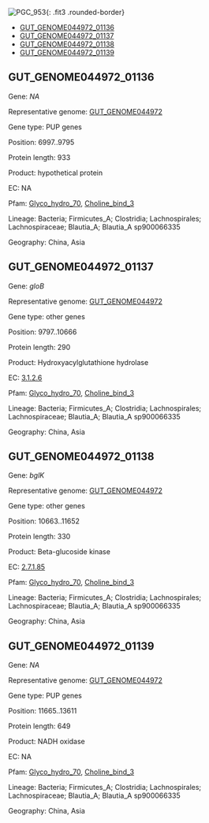 ![PGC_953](../static/images/Clusters_figure/PGC_953.jpg){: .fit3 .rounded-border}

<ul id="myTab" class="nav nav-tabs">
  <li class="active">
        <a href="#tab1" data-toggle="tab">GUT_GENOME044972_01136</a>
  </li>
<li><a href="#tab2" data-toggle="tab">GUT_GENOME044972_01137</a></li>
<li><a href="#tab3" data-toggle="tab">GUT_GENOME044972_01138</a></li>
<li><a href="#tab4" data-toggle="tab">GUT_GENOME044972_01139</a></li>
</ul>

<div id="myTabContent" class="tab-content">
  <div class="tab-pane fade in active" id="tab1">

<h2 id="GUT_GENOME044972_01136">GUT_GENOME044972_01136</h2>
<p>Gene: <em>NA</em>
<p>Representative genome: <a href="https://www.ebi.ac.uk/metagenomics/genomes/MGYG-HGUT-00263">GUT_GENOME044972</a></p>
<p>Gene type: PUP genes</p>
<p>Position: 6997..9795</p>
<p>Protein length: 933</p>
<p>Product: hypothetical protein</p>
<p>EC: NA</p>
<p>Pfam: <a href="http://pfam.xfam.org/family/Glyco_hydro_70">Glyco_hydro_70</a>, <a href="http://pfam.xfam.org/family/Choline_bind_3">Choline_bind_3</a></p>
<p>Lineage: Bacteria; Firmicutes_A; Clostridia; Lachnospirales; Lachnospiraceae; Blautia_A; Blautia_A sp900066335</p>
<p>Geography: China, Asia</p>
  </div>

  <div class="tab-pane fade" id="tab2">

<h2 id="GUT_GENOME044972_01137">GUT_GENOME044972_01137</h2>
<p>Gene: <em>gloB</em></p>
<p>Representative genome: <a href="https://www.ebi.ac.uk/metagenomics/genomes/MGYG-HGUT-00263">GUT_GENOME044972</a></p>
<p>Gene type: other genes</p>
<p>Position: 9797..10666</p>
<p>Protein length: 290</p>
<p>Product: Hydroxyacylglutathione hydrolase</p>
<p>EC: <a href="https://www.brenda-enzymes.org/enzyme.php?ecno=3.1.2.6">3.1.2.6</a></p>
<p>Pfam: <a href="http://pfam.xfam.org/family/Glyco_hydro_70">Glyco_hydro_70</a>, <a href="http://pfam.xfam.org/family/Choline_bind_3">Choline_bind_3</a></p>
<p>Lineage: Bacteria; Firmicutes_A; Clostridia; Lachnospirales; Lachnospiraceae; Blautia_A; Blautia_A sp900066335</p>
<p>Geography: China, Asia</p>

  </div>
  <div class="tab-pane fade" id="tab3">

<h2 id="GUT_GENOME044972_01138">GUT_GENOME044972_01138</h2>
<p>Gene: <em>bglK</em></p>
<p>Representative genome: <a href="https://www.ebi.ac.uk/metagenomics/genomes/MGYG-HGUT-00263">GUT_GENOME044972</a></p>
<p>Gene type: other genes</p>
<p>Position: 10663..11652</p>
<p>Protein length: 330</p>
<p>Product: Beta-glucoside kinase</p>
<p>EC: <a href="https://www.brenda-enzymes.org/enzyme.php?ecno=2.7.1.85">2.7.1.85</a></p>
<p>Pfam: <a href="http://pfam.xfam.org/family/Glyco_hydro_70">Glyco_hydro_70</a>, <a href="http://pfam.xfam.org/family/Choline_bind_3">Choline_bind_3</a></p>
<p>Lineage: Bacteria; Firmicutes_A; Clostridia; Lachnospirales; Lachnospiraceae; Blautia_A; Blautia_A sp900066335</p>
<p>Geography: China, Asia</p>

  </div>
  <div class="tab-pane fade" id="tab4">

<h2 id="GUT_GENOME044972_01139">GUT_GENOME044972_01139</h2>
<p>Gene: <em>NA</em></p>
<p>Representative genome: <a href="https://www.ebi.ac.uk/metagenomics/genomes/MGYG-HGUT-00263">GUT_GENOME044972</a></p>
<p>Gene type: PUP genes</p>
<p>Position: 11665..13611</p>
<p>Protein length: 649</p>
<p>Product: NADH oxidase</p>
<p>EC: NA</p>
<p>Pfam: <a href="http://pfam.xfam.org/family/Glyco_hydro_70">Glyco_hydro_70</a>, <a href="http://pfam.xfam.org/family/Choline_bind_3">Choline_bind_3</a></p>
<p>Lineage: Bacteria; Firmicutes_A; Clostridia; Lachnospirales; Lachnospiraceae; Blautia_A; Blautia_A sp900066335</p>
<p>Geography: China, Asia</p>

  </div>
</div>

